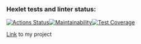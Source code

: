### Hexlet tests and linter status:
[![Actions Status](https://github.com/maxtiish/java-project-99/actions/workflows/hexlet-check.yml/badge.svg)](https://github.com/maxtiish/java-project-99/actions)[![Maintainability](https://api.codeclimate.com/v1/badges/e8f90065975ebb8d09e1/maintainability)](https://codeclimate.com/github/maxtiish/java-project-99/maintainability)[![Test Coverage](https://api.codeclimate.com/v1/badges/e8f90065975ebb8d09e1/test_coverage)](https://codeclimate.com/github/maxtiish/java-project-99/test_coverage)

[Link](https://java-project-99-w2us.onrender.com) to my project
